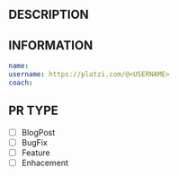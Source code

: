 ## DESCRIPTION

## INFORMATION
```yaml
name:
username: https://platzi.com/@<USERNAME>
coach:
```

## PR TYPE
- [ ] BlogPost
- [ ] BugFix
- [ ] Feature
- [ ] Enhacement